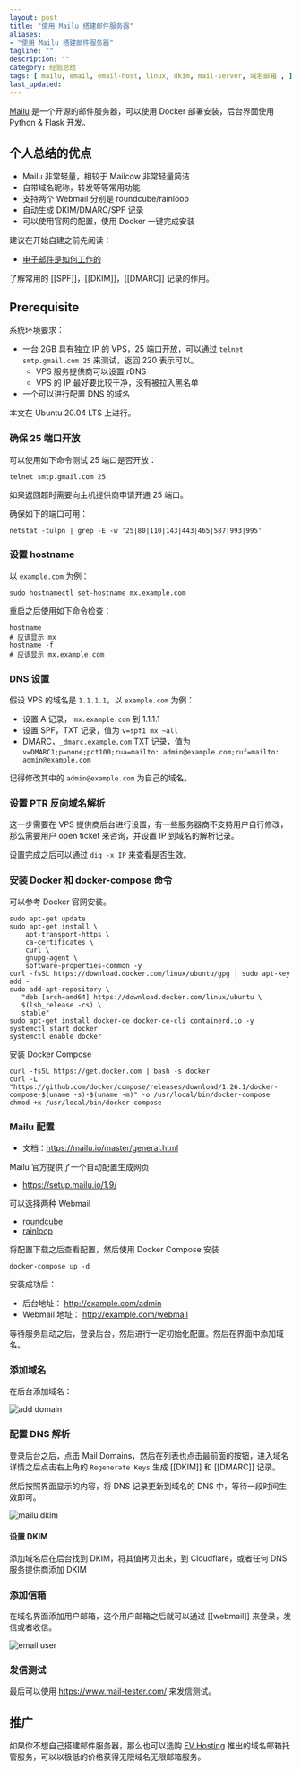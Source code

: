 ```yaml
---
layout: post
title: "使用 Mailu 搭建邮件服务器"
aliases:
- "使用 Mailu 搭建邮件服务器"
tagline: ""
description: ""
category: 经验总结
tags: [ mailu, email, email-host, linux, dkim, mail-server, 域名邮箱 , ]
last_updated:
---
```


[Mailu](https://mailu.io/1.9/) 是一个开源的邮件服务器，可以使用 Docker 部署安装，后台界面使用 Python & Flask 开发。

## 个人总结的优点

- Mailu 非常轻量，相较于 Mailcow 非常轻量简洁
- 自带域名昵称，转发等等常用功能
- 支持两个 Webmail 分别是 roundcube/rainloop
- 自动生成 DKIM/DMARC/SPF 记录
- 可以使用官网的配置，使用 Docker 一键完成安装

建议在开始自建之前先阅读：

- [电子邮件是如何工作的](/post/2022/03/how-email-send-and-receive.html)

了解常用的 [[SPF]]，[[DKIM]]，[[DMARC]] 记录的作用。

## Prerequisite
系统环境要求：

- 一台 2GB 具有独立 IP 的 VPS，25 端口开放，可以通过 `telnet smtp.gmail.com 25` 来测试，返回 220 表示可以。
    - VPS 服务提供商可以设置 rDNS
    - VPS 的 IP 最好要比较干净，没有被拉入黑名单
- 一个可以进行配置 DNS 的域名

本文在 Ubuntu 20.04 LTS 上进行。

### 确保 25 端口开放
可以使用如下命令测试 25 端口是否开放：

    telnet smtp.gmail.com 25

如果返回超时需要向主机提供商申请开通 25 端口。

确保如下的端口可用：

    netstat -tulpn | grep -E -w '25|80|110|143|443|465|587|993|995'

### 设置 hostname
以 `example.com` 为例：

    sudo hostnamectl set-hostname mx.example.com

重启之后使用如下命令检查：

    hostname
    # 应该显示 mx
    hostname -f
    # 应该显示 mx.example.com

### DNS 设置
假设 VPS 的域名是 `1.1.1.1`，以 `example.com` 为例：

- 设置 A 记录， `mx.example.com` 到 1.1.1.1
- 设置 SPF，TXT 记录，值为 `v=spf1 mx ~all`
- DMARC，`_dmarc.example.com` TXT 记录，值为 `v=DMARC1;p=none;pct100;rua=mailto: admin@example.com;ruf=mailto: admin@example.com`

记得修改其中的 `admin@example.com` 为自己的域名。

### 设置 PTR 反向域名解析
这一步需要在 VPS 提供商后台进行设置，有一些服务器商不支持用户自行修改，那么需要用户 open ticket 来咨询，并设置 IP 到域名的解析记录。

设置完成之后可以通过 `dig -x IP` 来查看是否生效。

### 安装 Docker 和 docker-compose 命令
可以参考 Docker 官网安装。

```
sudo apt-get update
sudo apt-get install \
    apt-transport-https \
    ca-certificates \
    curl \
    gnupg-agent \
    software-properties-common -y
curl -fsSL https://download.docker.com/linux/ubuntu/gpg | sudo apt-key add -
sudo add-apt-repository \
   "deb [arch=amd64] https://download.docker.com/linux/ubuntu \
   $(lsb_release -cs) \
   stable"
sudo apt-get install docker-ce docker-ce-cli containerd.io -y
systemctl start docker
systemctl enable docker
```

安装 Docker Compose

```
curl -fsSL https://get.docker.com | bash -s docker
curl -L "https://github.com/docker/compose/releases/download/1.26.1/docker-compose-$(uname -s)-$(uname -m)" -o /usr/local/bin/docker-compose
chmod +x /usr/local/bin/docker-compose
```

### Mailu 配置

- 文档：<https://mailu.io/master/general.html>

Mailu 官方提供了一个自动配置生成网页

- <https://setup.mailu.io/1.9/>

可以选择两种 Webmail

- [roundcube](https://roundcube.net/)
- [rainloop](https://www.rainloop.net/)

将配置下载之后查看配置，然后使用 Docker Compose 安装

    docker-compose up -d

安装成功后：

- 后台地址： http://example.com/admin
- Webmail 地址： http://example.com/webmail

等待服务启动之后，登录后台，然后进行一定初始化配置。然后在界面中添加域名。

### 添加域名
在后台添加域名：

![add domain](https://photo.einverne.info/images/2022/04/28/dg5l.jpg)

### 配置 DNS 解析

登录后台之后，点击 Mail Domains，然后在列表也点击最前面的按钮，进入域名详情之后点击右上角的 `Regenerate Keys` 生成 [[DKIM]] 和 [[DMARC]] 记录。

然后按照界面显示的内容，将 DNS 记录更新到域名的 DNS 中，等待一段时间生效即可。

![mailu dkim](https://photo.einverne.info/images/2022/04/28/dkfy.jpg)

#### 设置 DKIM

添加域名后在后台找到 DKIM，将其值拷贝出来，到 Cloudflare，或者任何 DNS 服务提供商添加 DKIM

### 添加信箱
在域名界面添加用户邮箱，这个用户邮箱之后就可以通过 [[webmail]] 来登录，发信或者收信。

![email user](https://photo.einverne.info/images/2022/04/28/d2Hg.jpg)

### 发信测试

最后可以使用 <https://www.mail-tester.com/> 来发信测试。

## 推广
如果你不想自己搭建邮件服务器，那么也可以选购 [EV Hosting](https://client.einverne.info) 推出的域名邮箱托管服务，可以以极低的价格获得无限域名无限邮箱服务。
